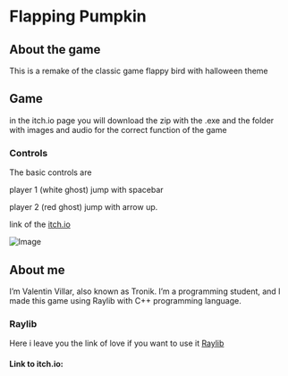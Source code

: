 # Flapping Pumpkin
## **About the game**
This is a remake of the classic game flappy bird with halloween theme 

## Game 
in the itch.io page you will download the zip with the .exe and the folder with images and audio for the correct function of the game

### Controls
The basic controls are 

player 1 (white ghost) jump with spacebar

player 2 (red ghost) jump with arrow up.

link of the [itch.io]((https://valentin-villar.itch.io/fliying-ghost))

![Image](https://img.itch.zone/aW1hZ2UvMzEyMTU1OC8xODY1NTI0My5wbmc=/347x500/E4XVij.png)

## About me
I’m Valentin Villar, also known as Tronik. I’m a programming student, and I made this game using Raylib with C++ programming language.

### Raylib

Here i leave you the link of love if you want to use it [Raylib](https://www.raylib.com/)
#### Link to itch.io:
